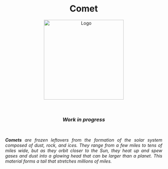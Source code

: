 <h1 align="center">Comet</h1>

<p align="center">
  <img width="256" src="https://i.ibb.co/XzY5VVS/comet.png" alt="Logo">
</p>


<br>

<h3 align="center">
    <b><i>Work in progress</i></b>
</h3>

<br>

<p align="justify">
<i>
<b>Comets</b> are frozen leftovers from the formation of the solar system composed of dust, rock, and ices. They range from a few miles to tens of miles wide, but as they orbit closer to the Sun, they heat up and spew gases and dust into a glowing head that can be larger than a planet. This material forms a tail that stretches millions of miles.
</i>
</p>

